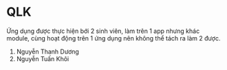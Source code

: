 # QLK
Ứng dụng được thực hiện bới 2 sinh viên, làm trên 1 app nhưng khác module, cùng hoạt động trên 1 ứng dụng nên không thể tách ra làm 2 được.
1. Nguyễn Thanh Dương
2. Nguyễn Tuấn Khôi
